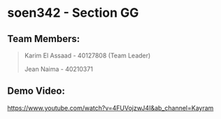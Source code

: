 # soen342 - Section GG
## Team Members:
> Karim El Assaad - 40127808 (Team Leader)
> 
> Jean Naima - 40210371
## Demo Video:
https://www.youtube.com/watch?v=4FUVojzwJ4I&ab_channel=Kayram
